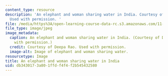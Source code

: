```yaml
---
content_type: resource
description: 'An elephant and woman sharing water in India. Courtesy of Deepa Rao.
  Used with permission. '
file: /media/https%3A/open-learning-course-data-rc.s3.amazonaws.com/11-s196-global-freshwater-crisis-spring-2011/db3430173a801ffdf4f4f2b545432580_11-s196s11.jpg
file_type: image/jpeg
image_metadata:
  caption: An elephant and woman sharing water in India. (Courtesy of Deepa Rao. Used
    with permission.)
  credit: Courtesy of Deepa Rao. Used with permission.
  image-alt: Image of elephant and woman sharing water.
resourcetype: Image
title: An elephant and woman sharing water in India
uid: db343017-3a80-1ffd-f4f4-f2b545432580
---
```

